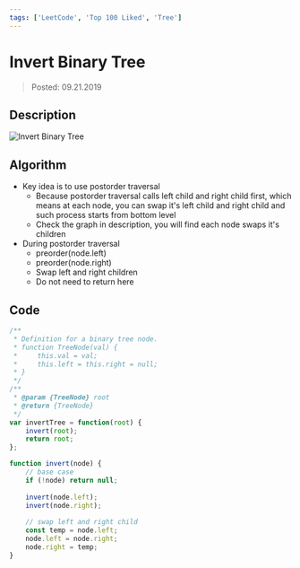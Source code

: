 ```yaml
---
tags: ['LeetCode', 'Top 100 Liked', 'Tree']
---
```


# Invert Binary Tree

> Posted: 09.21.2019

<Tag />

## Description

![Invert Binary Tree](/invertBT.png)

## Algorithm

- Key idea is to use postorder traversal
  - Because postorder traversal calls left child and right child first, which means
  at each node, you can swap it's left child and right child and such process starts from bottom level
  - Check the graph in description, you will find each node swaps it's children
- During postorder traversal
  - preorder(node.left)
  - preorder(node.right)
  - Swap left and right children
  - Do not need to return here

## Code

```javascript
/**
 * Definition for a binary tree node.
 * function TreeNode(val) {
 *     this.val = val;
 *     this.left = this.right = null;
 * }
 */
/**
 * @param {TreeNode} root
 * @return {TreeNode}
 */
var invertTree = function(root) {
    invert(root);
    return root;
};

function invert(node) {
    // base case
    if (!node) return null;
    
    invert(node.left);
    invert(node.right);
    
    // swap left and right child
    const temp = node.left;
    node.left = node.right;
    node.right = temp;
}
```

<Disqus />